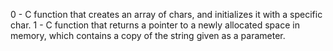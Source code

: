 0 - C function that creates an array of chars, and initializes it with a specific char.
1 - C function that returns a pointer to a newly allocated space in memory, which contains a copy of the string given as a parameter.

